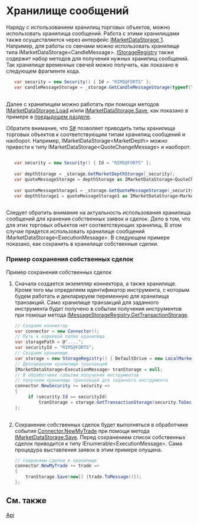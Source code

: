 # Хранилище сообщений

Наряду с использованием хранилищ торговых объектов, можно использовать хранилища сообщений. Работа с этими хранилищами также осуществляется через интерфейс [IMarketDataStorage\`1](../api/StockSharp.Algo.Storages.IMarketDataStorage`1.html). Например, для работы со свечами можно использовать хранилище типа IMarketDataStorage\<CandleMessage\>. [IStorageRegistry](../api/StockSharp.Algo.Storages.IStorageRegistry.html) также содержит набор методов для получения нужных хранилищ сообщений. Так хранилище временных свечей можно получить, как показано в следующем фрагменте кода. 

```cs
   var security = new Security() { Id = "RIM5@FORTS" };
   var candleMessageStorage = _storage.GetCandleMessageStorage(typeof(TimeFrameCandleMessage), security, TimeSpan.FromMinutes(1));
	
```

Далее с хранилищем можно работать при помощи методов [IMarketDataStorage.Load](../api/StockSharp.Algo.Storages.IMarketDataStorage.Load.html) и\/или [IMarketDataStorage.Save](../api/StockSharp.Algo.Storages.IMarketDataStorage.Save.html), как показано в примере в [предыдущем разделе](StoragesApi.md). 

Обратите внимание, что [S\#](StockSharpAbout.md) позволяет приводить типы хранилища торговых объектов к соответствующим типам хранилищ сообщений и наоборот. Например, IMarketDataStorage\<MarketDepth\> можно привести к типу IMarketDataStorage\<QuoteChangeMessage\> и наоборот. 

```cs
	
   var security = new Security() { Id = "RIM5@FORTS" };
   
   var depthStorage = _storage.GetMarketDepthStorage(_security);
   var quoteMessageStorage = depthStorage as IMarketDataStorage<QuoteChangeMessage>;
   
   var quoteMessageStorage1 = _storage.GetQuoteMessageStorage(_security);
   var depthStorage1 = quoteMessageStorage1 as IMarketDataStorage<MarketDepth>;
	
```

Следует обратить внимание на актуальность использования хранилища сообщений для хранения собственных заявок и сделок. Дело в том, что для этих торговых объектов нет соответствующих хранилищ. В этом случае придется использовать хранилище сообщений IMarketDataStorage\<ExecutionMessage\>. В следующем примере показано, как сохранить в хранилище собственные сделки. 

### Пример сохранения собственных сделок

Пример сохранения собственных сделок

1. Сначала создается экземпляр коннектора, а также хранилище. Кроме того мы определяем идентификатор инструмента, с которым будем работать и декларируем переменную для хранилища транзакций. Само хранилище транзакций для заданного инструмента будет получено в событии получения инструментов при помощи метода [IMessageStorageRegistry.GetTransactionStorage](../api/StockSharp.Algo.Storages.IMessageStorageRegistry.GetTransactionStorage.html). 

   ```cs
   // Создаем коннектор
   var connector = new Connector();
   // Путь к корневой папке хранилища
   var storagePath = @"....";
   var securityId = "RIM5@FORTS";
   // Создаем хранилище
   var storage = new StorageRegistry() { DefaultDrive = new LocalMarketDataDrive(storagePath) };
   // Декларируем хранилище транзакций
   IMarketDataStorage<ExecutionMessage> tranStorage = null;
   // В обработчике событии получения инструментов
   // получаем хранилище транзакций для заданного инструмента
   connector.NewSecurity += security =>
   {
   		if (security.Id == securityId)
   			tranStorage = storage.GetTransactionStorage(security.ToSecurityId());
   };
    
   ```
2. Сохранение собственных сделок будет выполняться в обработчике события [Connector.NewMyTrade](../api/StockSharp.Algo.Connector.NewMyTrade.html) при помощи метода [IMarketDataStorage.Save](../api/StockSharp.Algo.Storages.IMarketDataStorage.Save.html). Перед сохранением список собственных сделок приводится к типу IEnumerable\<ExecutionMessage\>. Сама процедура выставления заявок в этим примере опущена. 

   ```cs
   // сохраняем сделки в хранилище
   connector.NewMyTrade += trade =>
   {
       tranStorage.Save(new[] {trade.ToMessage()});
   };
   ```

## См. также

[Api](StoragesApi.md)
